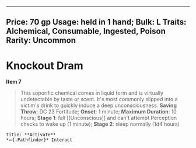 
---
Price: 70 gp
Usage: held in 1 hand;
Bulk: L
Traits: Alchemical, Consumable, Ingested, Poison
Rarity: Uncommon
---

# Knockout Dram

**Item 7**

> This soporific chemical comes in liquid form and is virtually undetectable by taste or scent. It's most commonly slipped into a victim's drink to quickly induce a deep unconsciousness.
**Saving Throw**: DC 23 Fortitude;
**Onset**: 1 minute;
**Maximum Duration**: 10 hours;
**Stage 1**: fall [[Unconscious]] and can't attempt Perception checks to wake up (1 minute);
**Stage 2**: sleep normally (1d4 hours)

```ad-embed-ability
title: **Activate**
*⬻{.Pathfinder}* Interact 
```
